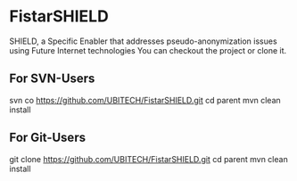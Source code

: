 # FistarSHIELD
SHIELD, a Specific Enabler that addresses pseudo-anonymization issues using Future Internet technologies
You can checkout the project or clone it.

For SVN-Users
-------------
svn co https://github.com/UBITECH/FistarSHIELD.git 
cd parent 
mvn clean install

For Git-Users
-------------
git clone https://github.com/UBITECH/FistarSHIELD.git 
cd parent 
mvn clean install
